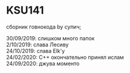 # KSU141
сборник говнокода
 by супич;
 

30/09/2019: слишком много папок  
2/10/2019: слава Лесиву  
24/10/2019: слава Elk'у  
24/02/2020: C++ окончательно принял ислам  
24/09/2020: джува моменто  
